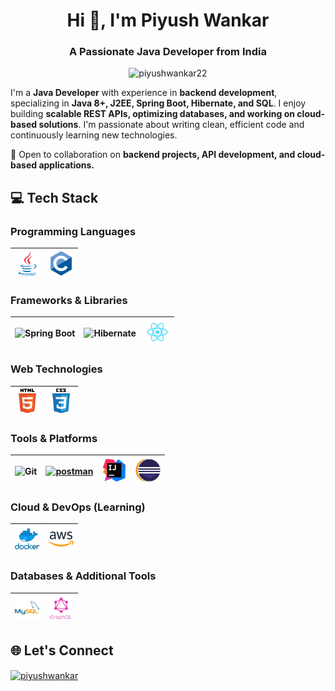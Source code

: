 <h1 align="center">Hi 👋, I'm Piyush Wankar</h1>
<h3 align="center">A Passionate Java  Developer from India</h3>

<p align="center">
  <img src="https://komarev.com/ghpvc/?username=piyushwankar22&label=Profile%20views&color=0e75b6&style=flat" alt="piyushwankar22" />
</p>

I'm a **Java Developer** with experience in **backend development**, specializing in **Java 8+, J2EE, Spring Boot, Hibernate, and SQL**. I enjoy building **scalable REST APIs, optimizing databases, and working on cloud-based solutions**. I'm passionate about writing clean, efficient code and continuously learning new technologies.

🚀 Open to collaboration on **backend projects, API development, and cloud-based applications.**

## 💻 **Tech Stack**

### **Programming Languages**
<img src="https://raw.githubusercontent.com/devicons/devicon/master/icons/java/java-original.svg" alt="Java" width="40"/> | <img src="https://raw.githubusercontent.com/devicons/devicon/master/icons/c/c-original.svg" alt="C" width="40"/>  
|--|--|

### **Frameworks & Libraries**
<img src="https://www.vectorlogo.zone/logos/springio/springio-icon.svg" alt="Spring Boot" width="40"/> | <img src="https://www.vectorlogo.zone/logos/hibernate/hibernate-icon.svg" alt="Hibernate" width="40"/> | <img src="https://raw.githubusercontent.com/github/explore/master/topics/react/react.png" alt="React" width="40"/>  
|--|--|--|

### **Web Technologies**
<img src="https://raw.githubusercontent.com/devicons/devicon/master/icons/html5/html5-original-wordmark.svg" alt="HTML5" width="40"/> | <img src="https://raw.githubusercontent.com/devicons/devicon/master/icons/css3/css3-original-wordmark.svg" alt="CSS3" width="40"/>  
|--|--|

### **Tools & Platforms**
<img src="https://www.vectorlogo.zone/logos/git-scm/git-scm-icon.svg" alt="Git" width="40"/> | <a href="https://postman.com" target="_blank" rel="noreferrer"> <img src="https://www.vectorlogo.zone/logos/getpostman/getpostman-icon.svg" alt="postman" width="40" height="40"/> </a>  | <img src="https://raw.githubusercontent.com/devicons/devicon/master/icons/intellij/intellij-original.svg" alt="IntelliJ IDEA" width="40"/> | <img src="https://raw.githubusercontent.com/devicons/devicon/master/icons/eclipse/eclipse-original.svg" alt="Eclipse" width="40"/>  
|--|--|--|--|

### **Cloud & DevOps (Learning)**
<img src="https://raw.githubusercontent.com/github/explore/main/topics/docker/docker.png" alt="Docker" width="40"/> | <a href="https://aws.amazon.com" target="_blank" rel="noreferrer"> <img src="https://raw.githubusercontent.com/devicons/devicon/master/icons/amazonwebservices/amazonwebservices-original-wordmark.svg" alt="aws" width="40" height="40"/> </a>  
|--|--|

### **Databases & Additional Tools**
<img src="https://raw.githubusercontent.com/devicons/devicon/master/icons/mysql/mysql-original-wordmark.svg" alt="MySQL" width="40"/> | <img src="https://raw.githubusercontent.com/devicons/devicon/master/icons/graphql/graphql-plain-wordmark.svg" alt="GraphQL" width="40"/>  
|--|--|

## 🌐 **Let's Connect**
<p align="left">
<a href="https://www.linkedin.com/in/piyushwankar" target="blank"><img align="center" src="https://raw.githubusercontent.com/rahuldkjain/github-profile-readme-generator/master/src/images/icons/Social/linked-in-alt.svg" alt="piyushwankar" height="40" width="40" /></a>
</p>
